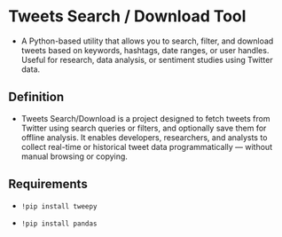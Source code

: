 # Tweets Search / Download Tool
- A Python-based utility that allows you to search, filter, and download tweets based on keywords, hashtags, date ranges, or user handles. Useful for research, data analysis, or sentiment studies using Twitter data.

## Definition
- Tweets Search/Download is a project designed to fetch tweets from Twitter using search queries or filters, and optionally save them for offline analysis. It enables developers, researchers, and analysts to collect real-time or historical tweet data programmatically — without manual browsing or copying.
## Requirements 
- ````
  !pip install tweepy
  ````
- ````
  !pip install pandas
  ````

  
